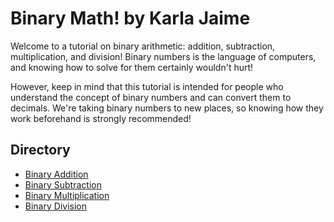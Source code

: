 # Binary Math! by Karla Jaime

Welcome to a tutorial on binary arithmetic: addition, subtraction, multiplication, and division! Binary numbers is the language of computers, and knowing how to solve for them certainly wouldn't hurt!

However, keep in mind that this tutorial is intended for people who understand the concept of binary numbers and can convert them to decimals. We're taking binary numbers to new places, so knowing how they work beforehand is strongly recommended!

## Directory

- [Binary Addition](https://github.com/kyj0107/IT-1600-Final-Project/blob/main/Addition.md)
- [Binary Subtraction](https://github.com/kyj0107/IT-1600-Final-Project/blob/main/Subtraction.md)
- [Binary Multiplication](https://github.com/kyj0107/IT-1600-Final-Project/blob/main/Multiplication.md)
- [Binary Division](https://github.com/kyj0107/IT-1600-Final-Project/blob/main/Division.md)
